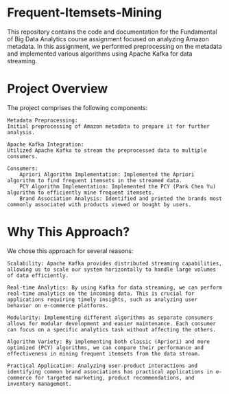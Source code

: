 # Frequent-Itemsets-Mining
This repository contains the code and documentation for the Fundamental of Big Data Analytics course assignment focused on analyzing Amazon metadata. In this assignment, we performed preprocessing on the metadata and implemented various algorithms using Apache Kafka for data streaming.
# Project Overview

The project comprises the following components:

    Metadata Preprocessing: 
    Initial preprocessing of Amazon metadata to prepare it for further analysis.

    Apache Kafka Integration: 
    Utilized Apache Kafka to stream the preprocessed data to multiple consumers.

    Consumers:
        Apriori Algorithm Implementation: Implemented the Apriori algorithm to find frequent itemsets in the streamed data.
        PCY Algorithm Implementation: Implemented the PCY (Park Chen Yu) algorithm to efficiently mine frequent itemsets.
        Brand Association Analysis: Identified and printed the brands most commonly associated with products viewed or bought by users.

# Why This Approach?

We chose this approach for several reasons:

    Scalability: Apache Kafka provides distributed streaming capabilities, allowing us to scale our system horizontally to handle large volumes of data efficiently.

    Real-time Analytics: By using Kafka for data streaming, we can perform real-time analytics on the incoming data. This is crucial for applications requiring timely insights, such as analyzing user behavior on e-commerce platforms.

    Modularity: Implementing different algorithms as separate consumers allows for modular development and easier maintenance. Each consumer can focus on a specific analytics task without affecting the others.

    Algorithm Variety: By implementing both classic (Apriori) and more optimized (PCY) algorithms, we can compare their performance and effectiveness in mining frequent itemsets from the data stream.

    Practical Application: Analyzing user-product interactions and identifying common brand associations has practical applications in e-commerce for targeted marketing, product recommendations, and inventory management.
